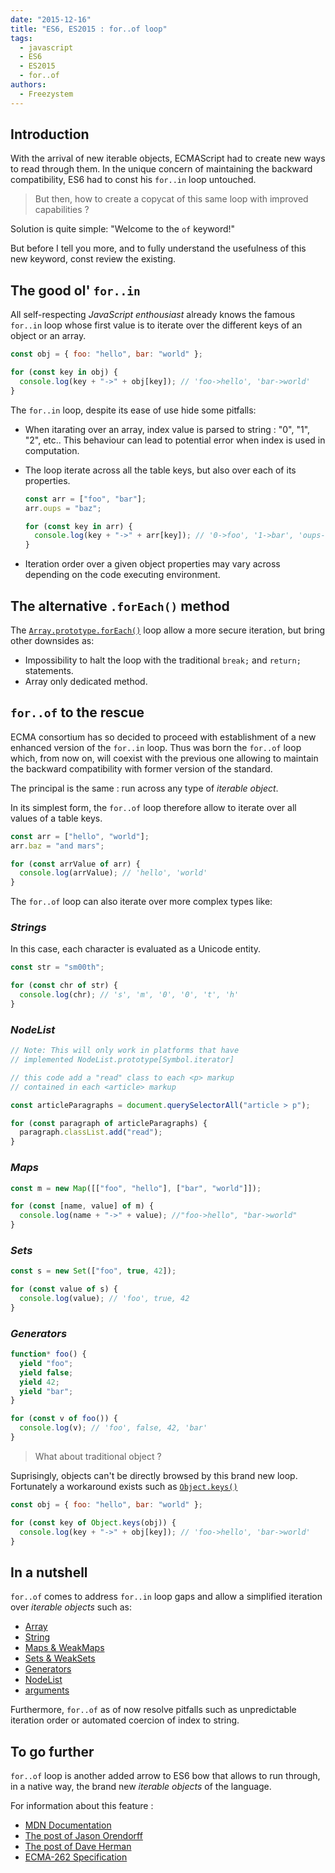 ```yaml
---
date: "2015-12-16"
title: "ES6, ES2015 : for..of loop"
tags:
  - javascript
  - ES6
  - ES2015
  - for..of
authors:
  - Freezystem
---
```


## Introduction

With the arrival of new iterable objects, ECMAScript had to create new ways to
read through them. In the unique concern of maintaining the backward
compatibility, ES6 had to const his `for..in` loop untouched.

> But then, how to create a copycat of this same loop with improved capabilities
> ?

Solution is quite simple: "Welcome to the `of` keyword!"

But before I tell you more, and to fully understand the usefulness of this new
keyword, const review the existing.

## The good ol' `for..in`

All self-respecting _JavaScript enthousiast_ already knows the famous `for..in`
loop whose first value is to iterate over the different keys of an object or an
array.

```js
const obj = { foo: "hello", bar: "world" };

for (const key in obj) {
  console.log(key + "->" + obj[key]); // 'foo->hello', 'bar->world'
}
```

The `for..in` loop, despite its ease of use hide some pitfalls:

* When itarating over an array, index value is parsed to string : "0", "1", "2",
  etc.. This behaviour can lead to potential error when index is used in
  computation.
* The loop iterate across all the table keys, but also over each of its
  properties.

  ```js
  const arr = ["foo", "bar"];
  arr.oups = "baz";

  for (const key in arr) {
    console.log(key + "->" + arr[key]); // '0->foo', '1->bar', 'oups->baz'
  }
  ```

* Iteration order over a given object properties may vary across depending on
  the code executing environment.

## The alternative `.forEach()` method

The
[`Array.prototype.forEach()`](https://developer.mozilla.org/en-US/docs/Web/JavaScript/Reference/Global_Objects/Array/forEach)
loop allow a more secure iteration, but bring other downsides as:

* Impossibility to halt the loop with the traditional `break;` and `return;`
  statements.
* Array only dedicated method.

## `for..of` to the rescue

ECMA consortium has so decided to proceed with establishment of a new enhanced
version of the `for..in` loop. Thus was born the `for..of` loop which, from now
on, will coexist with the previous one allowing to maintain the backward
compatibility with former version of the standard.

The principal is the same : run across any type of *iterable object*.

In its simplest form, the `for..of` loop therefore allow to iterate over all
values of a table keys.

```js
const arr = ["hello", "world"];
arr.baz = "and mars";

for (const arrValue of arr) {
  console.log(arrValue); // 'hello', 'world'
}
```

The `for..of` loop can also iterate over more complex types like:

### _Strings_

In this case, each character is evaluated as a Unicode entity.

```js
const str = "sm00th";

for (const chr of str) {
  console.log(chr); // 's', 'm', '0', '0', 't', 'h'
}
```

### _NodeList_

```js
// Note: This will only work in platforms that have
// implemented NodeList.prototype[Symbol.iterator]

// this code add a "read" class to each <p> markup
// contained in each <article> markup

const articleParagraphs = document.querySelectorAll("article > p");

for (const paragraph of articleParagraphs) {
  paragraph.classList.add("read");
}
```

### _Maps_

```js
const m = new Map([["foo", "hello"], ["bar", "world"]]);

for (const [name, value] of m) {
  console.log(name + "->" + value); //"foo->hello", "bar->world"
}
```

### _Sets_

```js
const s = new Set(["foo", true, 42]);

for (const value of s) {
  console.log(value); // 'foo', true, 42
}
```

### _Generators_

```js
function* foo() {
  yield "foo";
  yield false;
  yield 42;
  yield "bar";
}

for (const v of foo()) {
  console.log(v); // 'foo', false, 42, 'bar'
}
```

> What about traditional object ?

Suprisingly, objects can't be directly browsed by this brand new loop.
Fortunately a workaround exists such as
[`Object.keys()`](https://developer.mozilla.org/fr/docs/Web/JavaScript/Reference/Objets_globaux/Object/keys)

```js
const obj = { foo: "hello", bar: "world" };

for (const key of Object.keys(obj)) {
  console.log(key + "->" + obj[key]); // 'foo->hello', 'bar->world'
}
```

## In a nutshell

`for..of` comes to address `for..in` loop gaps and allow a simplified iteration
over _iterable objects_ such as:

* [Array](https://developer.mozilla.org/en-US/docs/Web/JavaScript/Reference/Global_Objects/Array)
* [String](https://developer.mozilla.org/en-US/docs/Web/JavaScript/Reference/Global_Objects/String)
* [Maps &
  WeakMaps](https://developer.mozilla.org/en-US/docs/Web/JavaScript/Reference/Global_Objects/Map)
* [Sets &
  WeakSets](https://developer.mozilla.org/en-US/docs/Web/JavaScript/Reference/Global_Objects/Set)
* [Generators](https://developer.mozilla.org/en-US/docs/Web/JavaScript/Reference/Statements/function%2A)
* [NodeList](https://developer.mozilla.org/en-US/docs/Web/API/NodeList)
* [arguments](https://developer.mozilla.org/en-US/docs/Web/JavaScript/Reference/Functions/arguments)

Furthermore, `for..of` as of now resolve pitfalls such as unpredictable
iteration order or automated coercion of index to string.

## To go further

`for..of` loop is another added arrow to ES6 bow that allows to run through, in
a native way, the brand new _iterable objects_ of the language.

For information about this feature :

* [MDN
  Documentation](https://developer.mozilla.org/en-US/docs/Web/JavaScript/Reference/Statements/for...of)
* [The post of Jason
  Orendorff](https://hacks.mozilla.org/2015/04/es6-in-depth-iterators-and-the-for-of-loop/)
* [The post of Dave Herman](http://tc39wiki.calculist.org/es6/for-of/)
* [ECMA-262
  Specification](http://people.mozilla.org/~jorendorff/es6-draft.html#sec-for-in-and-for-of-statements)
